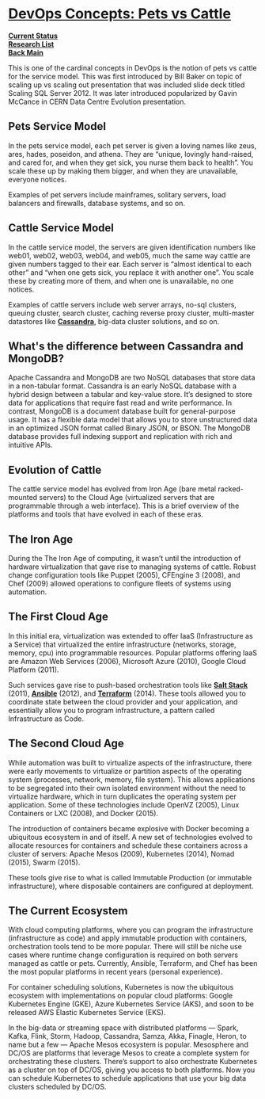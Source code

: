 # **[DevOps Concepts: Pets vs Cattle](https://joachim8675309.medium.com/devops-concepts-pets-vs-cattle-2380b5aab313)**

**[Current Status](../../../development/status/weekly/current_status.md)**\
**[Research List](../../../research/research_list.md)**\
**[Back Main](../../../README.md)**

This is one of the cardinal concepts in DevOps is the notion of pets vs cattle for the service model. This was first introduced by Bill Baker on topic of scaling up vs scaling out presentation that was included slide deck titled Scaling SQL Server 2012. It was later introduced popularized by Gavin McCance in CERN Data Centre Evolution presentation.

## Pets Service Model

In the pets service model, each pet server is given a loving names like zeus, ares, hades, poseidon, and athena. They are “unique, lovingly hand-raised, and cared for, and when they get sick, you nurse them back to health”. You scale these up by making them bigger, and when they are unavailable, everyone notices.

Examples of pet servers include mainframes, solitary servers, load balancers and firewalls, database systems, and so on.

## Cattle Service Model

In the cattle service model, the servers are given identification numbers like web01, web02, web03, web04, and web05, much the same way cattle are given numbers tagged to their ear. Each server is “almost identical to each other” and “when one gets sick, you replace it with another one”. You scale these by creating more of them, and when one is unavailable, no one notices.

Examples of cattle servers include web server arrays, no-sql clusters, queuing cluster, search cluster, caching reverse proxy cluster, multi-master datastores like **[Cassandra](http://cassandra.apache.org/)**, big-data cluster solutions, and so on.

## What's the difference between Cassandra and MongoDB?

Apache Cassandra and MongoDB are two NoSQL databases that store data in a non-tabular format. Cassandra is an early NoSQL database with a hybrid design between a tabular and key-value store. It’s designed to store data for applications that require fast read and write performance. In contrast, MongoDB is a document database built for general-purpose usage. It has a flexible data model that allows you to store unstructured data in an optimized JSON format called Binary JSON, or BSON. The MongoDB database provides full indexing support and replication with rich and intuitive APIs.

## Evolution of Cattle

The cattle service model has evolved from Iron Age (bare metal racked-mounted servers) to the Cloud Age (virtualized servers that are programmable through a web interface). This is a brief overview of the platforms and tools that have evolved in each of these eras.

## The Iron Age

During the The Iron Age of computing, it wasn’t until the introduction of hardware virtualization that gave rise to managing systems of cattle. Robust change configuration tools like Puppet (2005), CFEngine 3 (2008), and Chef (2009) allowed operations to configure fleets of systems using automation.

## The First Cloud Age

In this initial era, virtualization was extended to offer IaaS (Infrastructure as a Service) that virtualized the entire infrastructure (networks, storage, memory, cpu) into programmable resources. Popular platforms offering IaaS are Amazon Web Services (2006), Microsoft Azure (2010), Google Cloud Platform (2011).

Such services gave rise to push-based orchestration tools like **[Salt Stack](https://saltstack.com/)** (2011), **[Ansible](https://www.ansible.com/)** (2012), and **[Terraform](https://www.terraform.io/)** (2014). These tools allowed you to coordinate state between the cloud provider and your application, and essentially allow you to program infrastructure, a pattern called Infrastructure as Code.

## The Second Cloud Age

While automation was built to virtualize aspects of the infrastructure, there were early movements to virtualize or partition aspects of the operating system (processes, network, memory, file system). This allows applications to be segregated into their own isolated environment without the need to virtualize hardware, which in turn duplicates the operating system per application. Some of these technologies include OpenVZ (2005), Linux Containers or LXC (2008), and Docker (2015).

The introduction of containers became explosive with Docker becoming a ubiquitous ecosystem in and of itself. A new set of technologies evolved to allocate resources for containers and schedule these containers across a cluster of servers: Apache Mesos (2009), Kubernetes (2014), Nomad (2015), Swarm (2015).

These tools give rise to what is called Immutable Production (or immutable infrastructure), where disposable containers are configured at deployment.

## The Current Ecosystem

With cloud computing platforms, where you can program the infrastructure (infrastructure as code) and apply immutable production with containers, orchestration tools tend to be more popular. There will still be niche use cases where runtime change configuration is required on both servers managed as cattle or pets. Currently, Ansible, Terraform, and Chef has been the most popular platforms in recent years (personal experience).

For container scheduling solutions, Kubernetes is now the ubiquitous ecosystem with implementations on popular cloud platforms: Google Kubernetes Engine (GKE), Azure Kubernetes Service (AKS), and soon to be released AWS Elastic Kubernetes Service (EKS).

In the big-data or streaming space with distributed platforms — Spark, Kafka, Flink, Storm, Hadoop, Cassandra, Samza, Akka, Finagle, Heron, to name but a few — Apache Mesos ecosystem is popular. Mesosphere and DC/OS are platforms that leverage Mesos to create a complete system for orchestrating these clusters. There’s support to also orchestrate Kubernetes as a cluster on top of DC/OS, giving you access to both platforms. Now you can schedule Kubernetes to schedule applications that use your big data clusters scheduled by DC/OS.
